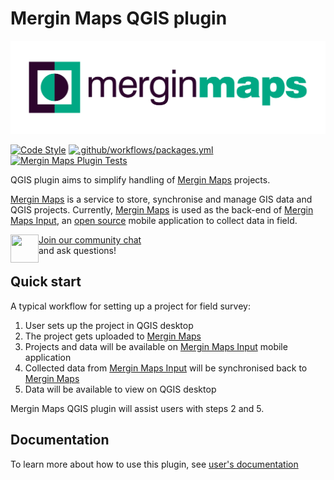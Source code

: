 # Mergin Maps QGIS plugin
<img src="Mergin/images/mm_logo.png">

[![Code Style](https://github.com/MerginMaps/qgis-mergin-plugin/actions/workflows/code_style.yml/badge.svg)](https://github.com/MerginMaps/qgis-mergin-plugin/actions/workflows/code_style.yml)
[![.github/workflows/packages.yml](https://github.com/MerginMaps/qgis-mergin-plugin/actions/workflows/packages.yml/badge.svg)](https://github.com/MerginMaps/qgis-mergin-plugin/actions/workflows/packages.yml)
[![Mergin Maps Plugin Tests](https://github.com/MerginMaps/qgis-mergin-plugin/actions/workflows/run-test.yml/badge.svg)](https://github.com/MerginMaps/qgis-mergin-plugin/actions/workflows/run-test.yml)

QGIS plugin aims to simplify handling of [Mergin Maps](https://merginmaps.com/) projects.

[Mergin Maps](https://merginmaps.com/) is a service to store, synchronise and manage GIS data and QGIS projects. Currently, [Mergin Maps](https://merginmaps.com/) is used as the back-end of [Mergin Maps Input](https://merginmaps.com/), an [open source](https://github.com/MerginMaps/input) mobile application to collect data in field.

<div><img align="left" width="45" height="45" src="https://raw.githubusercontent.com/MerginMaps/docs/main/src/.vuepress/public/slack.svg"><a href="https://merginmaps.com/community/join">Join our community chat</a><br/>and ask questions!</div>

## Quick start

A typical workflow for setting up a project for field survey:
1. User sets up the project in QGIS desktop
2. The project gets uploaded to [Mergin Maps](https://app.merginmaps.com/)
3. Projects and data will be available on [Mergin Maps Input](https://merginmaps.com/) mobile application
4. Collected data from [Mergin Maps Input](https://merginmaps.com/) will be synchronised back to [Mergin Maps](https://app.merginmaps.com/)
5. Data will be available to view on QGIS desktop

Mergin Maps QGIS plugin will assist users with steps 2 and 5.

## Documentation
To learn more about how to use this plugin, see [user's documentation](https://merginmaps.com/docs/setup/install-mergin-maps-plugin-for-qgis/)
